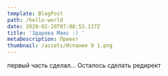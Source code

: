 ```yaml
---
template: BlogPost
path: /hello-world
date: 2020-02-20T07:08:53.137Z
title: 'Здарова Макс :) '
metaDescription: Привет
thumbnail: /assets/Испания 9 1.png
---
```

первый часть сделал... Осталось сделать редирект
